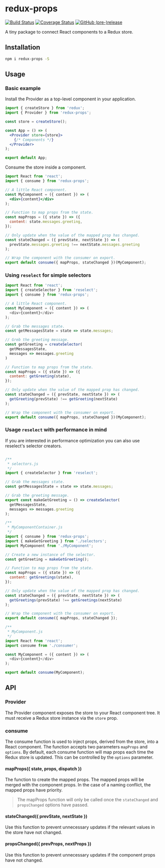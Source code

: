 # redux-props

[![Build Status](https://travis-ci.org/bevirtuous/redux-props.svg?branch=master)](https://travis-ci.org/bevirtuous/redux-props)
[![Coverage Status](https://coveralls.io/repos/github/bevirtuous/redux-props/badge.svg?branch=master)](https://coveralls.io/github/bevirtuous/redux-props?branch=master)
[![GitHub (pre-)release](https://img.shields.io/github/release/bevirtuous/redux-props/all.svg)](https://github.com/bevirtuous/redux-props/releases)

A tiny package to connect React components to a Redux store.

## Installation

```sh
npm i redux-props -S
```

## Usage

### Basic example

Install the Provider as a top-level component in your application.

```jsx
import { createStore } from 'redux';
import { Provider } from 'redux-props';

const store = createStore();

const App = () => (
  <Provider store={store}>
    {/* Components */}
  </Provider>
);

export default App;
```

Consume the store inside a component.

```jsx
import React from 'react';
import { consume } from 'redux-props';

// A little React component.
const MyComponent = ({ content }) => (
  <div>{content}</div>
);

// Function to map props from the state.
const mapProps = ({ state }) => ({
  content: state.messages.greeting,
});

// Only update when the value of the mapped prop has changed.
const stateChanged = ({ prevState, nextState }) => (
  prevState.messages.greeting !== nextState.messages.greeting
);

// Wrap the component with the consumer on export.
export default consume({ mapProps, stateChanged })(MyComponent);
```

### Using `reselect` for simple selectors

```js
import React from 'react';
import { createSelector } from 'reselect';
import { consume } from 'redux-props';

// A little React component.
const MyComponent = ({ content }) => (
  <div>{content}</div>
);

// Grab the messages state.
const getMessagesState = state => state.messages;

// Greb the greeting message.
const getGreeting = createSelector(
  getMessagesState,
  messages => messages.greeting
)

// Function to map props from the state.
const mapProps = ({ state }) => ({
  content: getGreeting(state),
});

// Only update when the value of the mapped prop has changed.
const stateChanged = ({ prevState, nextState }) => (
  getGreeting(prevState) !== getGreeting(nextState)
);

// Wrap the component with the consumer on export.
export default consume({ mapProps, stateChanged })(MyComponent);
```

### Usage `reselect` with performance in mind

If you are interested in performance optimization you can also use
reselect's selector creators.

```js

/**
 * selectors.js
 */
import { createSelector } from 'reselect';

// Grab the messages state.
const getMessagesState = state => state.messages;

// Grab the greeting message.
export const makeGetGreeting = () => createSelector(
  getMessagesState,
  messages => messages.greeting
);

/**
 * MyComponentContainer.js
 */
import { consume } from 'redux-props';
import { makeGetGreeting } from './selectors';
import MyComponent from './MyComponent';

// Create a new instance of the selector.
const getGreeting = makeGetGreeting();

// Function to map props from the state.
const mapProps = ({ state }) => ({
  content: getGreetings(state),
});

// Only update when the value of the mapped prop has changed.
const stateChanged = ({ prevState, nextState }) => (
  getGreetings(prevState) !== getGreetings(nextState)
);

// Wrap the component with the consumer on export.
export default consume({ mapProps, stateChanged });

/**
 * MyComponent.js
 */
import React from 'react';
import consume from './consumer';

const MyComponent = ({ content }) => (
  <div>{content}</div>
);

export default consume(MyComponent);
```

## API

### Provider

The Provider component exposes the store to your React component tree. It must receive a Redux store instance via the `store` prop.

### consume

The consume function is used to inject props, derived from the store, into a React component. The function accepts two parameters `mapProps` and `options`. By default, each consume function will map props each time the Redux store is updated. This can be controlled by the `options` parameter.

#### mapProps({ state, props, dispatch })

The function to create the mapped props. The mapped props will be merged with the component props. In the case of a naming conflict, the mapped props have priority.

> The mapProps function will only be called once the `stateChanged` and `propsChanged` options have passed.

#### stateChanged({ prevState, nextState })

Use this function to prevent unnecessary updates if the relevant values in the store have not changed.

#### propsChanged({ prevProps, nextProps })

Use this function to prevent unnecessary updates if the component props have not changed.
